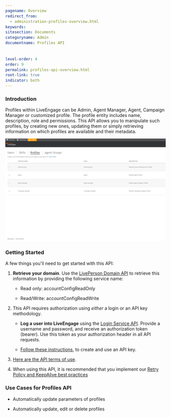 ```yaml
---
pagename: Overview
redirect_from:
  - administration-profiles-overview.html
keywords:
sitesection: Documents
categoryname: Admin
documentname: Profiles API


level-order: 4
order: 9
permalink: profiles-api-overview.html
root-link: true
indicator: both
---
```

### Introduction

Profiles within LiveEngage can be Admin, Agent Manager, Agent, Campaign Manager or customized profile. The profile entity includes name, description, role and permissions. This API allows you to manipulate such profiles, by creating new ones, updating them or simply retrieving information on which profiles are available and their metadata.

![ProfilesOverview](img/profiles.png)


### Getting Started

A few things you'll need to get started with this API:

1. **Retrieve your domain**. Use the [LivePerson Domain API](agent-domain-domain-api.html) to retrieve this information by providing the following service name:

	* Read only: accountConfigReadOnly

	* Read/Write: accountConfigReadWrite

2. This API requires authorization using _either_ a login or an API key methodology.

	* **Log a user into LiveEngage** using the [Login Service API](login-getting-started.html). Provide a username and password, and receive an authorization token (bearer). Use this token as your authorization header in all API requests.

	* [Follow these instructions](guides-gettingstarted.html), to create and use an API key.

3. [Here are the API terms of use](https://www.liveperson.com/policies/apitou).

4. When using this API, it is recommended that you implement our [Retry Policy and KeepAlive best practices](guides-retry-policy.html)



### Use Cases for Profiles API

* Automatically update parameters of profiles

* Automatically update, edit or delete profiles
